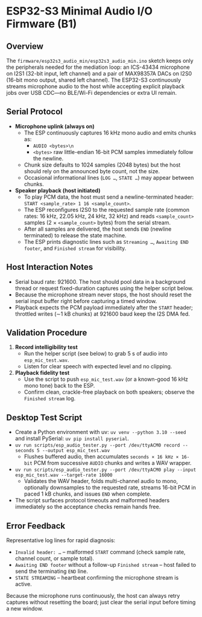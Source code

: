 # ESP32-S3 Minimal Audio I/O Firmware (B1)

## Overview
The `firmware/esp32s3_audio_min/esp32s3_audio_min.ino` sketch keeps only the peripherals needed for the mediation loop: an ICS-43434 microphone on I2S1 (32-bit input, left channel) and a pair of MAX98357A DACs on I2S0 (16-bit mono output, shared left channel). The ESP32-S3 continuously streams microphone audio to the host while accepting explicit playback jobs over USB CDC—no BLE/Wi-Fi dependencies or extra UI remain.

## Serial Protocol
- **Microphone uplink (always on)**
  - The ESP continuously captures 16 kHz mono audio and emits chunks as:
    - `AUDIO <bytes>\n`
    - `<bytes>` raw little-endian 16-bit PCM samples immediately follow the newline.
  - Chunk size defaults to 1024 samples (2048 bytes) but the host should rely on the announced byte count, not the size.
  - Occasional informational lines (`LOG …`, `STATE …`) may appear between chunks.
- **Speaker playback (host initiated)**
  - To play PCM data, the host must send a newline-terminated header: `START <sample_rate> 1 16 <sample_count>`.
  - The ESP reconfigures I2S0 to the requested sample rate (common rates: 16 kHz, 22.05 kHz, 24 kHz, 32 kHz) and reads `<sample_count>` samples (2 × `<sample_count>` bytes) from the serial stream.
  - After all samples are delivered, the host sends `END` (newline terminated) to release the state machine.
  - The ESP prints diagnostic lines such as `Streaming …`, `Awaiting END footer`, and `Finished stream` for visibility.

## Host Interaction Notes
- Serial baud rate: 921600. The host should pool data in a background thread or request fixed-duration captures using the helper script below.
- Because the microphone stream never stops, the host should reset the serial input buffer right before capturing a timed window.
- Playback expects the PCM payload immediately after the `START` header; throttled writes (∼1 kB chunks) at 921600 baud keep the I2S DMA fed.

## Validation Procedure
1. **Record intelligibility test**
   - Run the helper script (see below) to grab 5 s of audio into `esp_mic_test.wav`.
   - Listen for clear speech with expected level and no clipping.
2. **Playback fidelity test**
   - Use the script to push `esp_mic_test.wav` (or a known-good 16 kHz mono tone) back to the ESP.
   - Confirm clean, crackle-free playback on both speakers; observe the `Finished stream` log.

## Desktop Test Script
- Create a Python environment with uv: `uv venv --python 3.10 --seed` and install PySerial: `uv pip install pyserial`.
- `uv run scripts/esp_audio_tester.py --port /dev/ttyACM0 record --seconds 5 --output esp_mic_test.wav`
  - Flushes buffered audio, then accumulates `seconds × 16 kHz × 16-bit` PCM from successive `AUDIO` chunks and writes a WAV wrapper.
- `uv run scripts/esp_audio_tester.py --port /dev/ttyACM0 play --input esp_mic_test.wav --target-rate 16000`
  - Validates the WAV header, folds multi-channel audio to mono, optionally downsamples to the requested rate, streams 16-bit PCM in paced 1 kB chunks, and issues `END` when complete.
- The script surfaces protocol timeouts and malformed headers immediately so the acceptance checks remain hands free.

## Error Feedback
Representative log lines for rapid diagnosis:
- `Invalid header: …` – malformed `START` command (check sample rate, channel count, or sample total).
- `Awaiting END footer` without a follow-up `Finished stream` – host failed to send the terminating `END` line.
- `STATE STREAMING` – heartbeat confirming the microphone stream is active.

Because the microphone runs continuously, the host can always retry captures without resetting the board; just clear the serial input before timing a new window.
